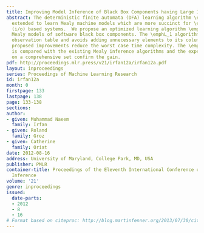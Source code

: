 ```yaml
---
title: Improving Model Inference of Black Box Components having Large Input Test Set
abstract: The deterministic finite automata (DFA) learning algorithm \emphL* has been
  extended to learn Mealy machine models which are more succinct for \emphinput/output
  (i/o) based systems.  We propose an optimized learning algorithm \emphL_1 to infer
  Mealy models of software black box components. The \emphL_1 algorithm uses a modified
  observation table and avoids adding unnecessary elements to its columns and rows.  The
  proposed improvements reduce the worst case time complexity. The \emphL_1 algorithm
  is compared with the existing Mealy inference algorithms and the experiments conducted
  on a comprehensive set confirm the gain.
pdf: http://proceedings.mlr.press/v21/irfan12a/irfan12a.pdf
layout: inproceedings
series: Proceedings of Machine Learning Research
id: irfan12a
month: 0
firstpage: 133
lastpage: 138
page: 133-138
sections: 
author:
- given: Muhammad Naeem
  family: Irfan
- given: Roland
  family: Groz
- given: Catherine
  family: Oriat
date: 2012-08-16
address: University of Maryland, College Park, MD, USA
publisher: PMLR
container-title: Proceedings of the Eleventh International Conference on Grammatical
  Inference
volume: '21'
genre: inproceedings
issued:
  date-parts:
  - 2012
  - 8
  - 16
# Format based on citeproc: http://blog.martinfenner.org/2013/07/30/citeproc-yaml-for-bibliographies/
---
```

